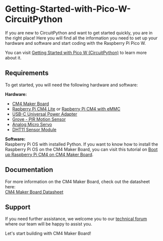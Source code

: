 # Getting-Started-with-Pico-W-CircuitPython  

If you are new to CircuitPython and want to get started quickly, you are in the right place! Here you will find all the information you need to set up your hardware and software and start coding with the Raspberry Pi Pico W.

You can visit [Getting Started with Pico W (CircuitPython)](https://docs.google.com/document/d/1SHitkTxm-o3T8CP_FDF41TIAmzU4IJxIKiULciWweAk/edit?usp=sharing) to learn more about it.  

## Requirements  
To get started, you will need the following hardware and software:  

**Hardware:**  
* [CM4 Maker Board](https://cytron.io/p-cm4-maker-board-and-kits)  
* [Rapberry Pi CM4 Lite](https://cytron.io/p-raspberry-pi-cm4-wireless-4gb-ram-lite-no-emmc-and-kits) or [Rapberry Pi CM4 with eMMC](https://cytron.io/p-raspberry-pi-cm4-wireless-8gb-ram-8gb-emmc-and-kits)  
* [USB-C Universal Power Adapter](https://cytron.io/p-5v-3p5a-usb-c-universal-power-adapter-uk-eu-us-plug)  
* [Grove - PIR Motion Sensor](https://cytron.io/p-grove-pir-motion-sensor)  
* [Analog Micro Servo](https://cytron.io/p-analog-micro-servo-9g-3v-6v)  
* [DHT11 Sensor Module](https://cytron.io/p-dht11-sensor-module-breakout)  

**Software:**  
Raspberry Pi OS with installed Python. If you want to know how to install the Raspberry Pi OS on the CM4 Maker Board, you can visit this tutorial on [Boot up Raspberry Pi CM4 on CM4 Maker Board](https://cytron.io/tutorial/boot-up-raspberry-pi-cm4-on-cm4-maker-board).  

## Documentation  
For more information on the CM4 Maker Board, check out the datasheet here:  
[CM4 Maker Board Datasheet](https://docs.google.com/document/d/1XmZSR81IN70pndZ2odBmlZgAufiIBawVdKZ71C7101Y/edit#)  

## Support  
If you need further assistance, we welcome you to our [technical forum](http://forum.cytron.io) where our team will be happy to assist you.

Let's start building with CM4 Maker Board!
